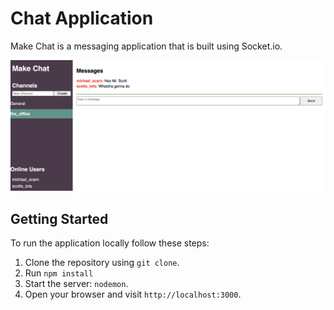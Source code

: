 # Chat Application

Make Chat is a messaging application that is built using Socket.io.

![Make Chat](/public/makechat.png)

## Getting Started

To run the application locally follow these steps:

1. Clone the repository using `git clone`.
2. Run `npm install`
3. Start the server: `nodemon`.
4. Open your browser and visit `http://localhost:3000`.
